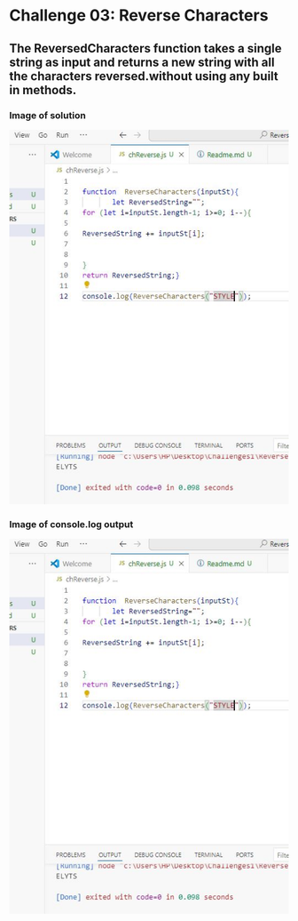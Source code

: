 # Challenge 03: **Reverse Characters**

## The ReversedCharacters function takes a single string as input and returns a new string with all the characters reversed.without using any built in methods.

### Image of solution
![image of solution](Solution.JPG)

### Image of console.log output

![image of solution](oUTPUT.JPG)